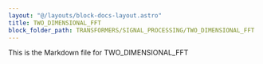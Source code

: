 ```yaml
---
layout: "@/layouts/block-docs-layout.astro"
title: TWO_DIMENSIONAL_FFT
block_folder_path: TRANSFORMERS/SIGNAL_PROCESSING/TWO_DIMENSIONAL_FFT
---
```


This is the Markdown file for TWO_DIMENSIONAL_FFT

